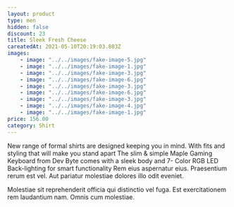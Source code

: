 ```yaml
---
layout: product
type: men
hidden: false
discount: 23
title: Sleek Fresh Cheese
careatedAt: 2021-05-10T20:19:03.803Z
images:
    - image: "../../images/fake-image-5.jpg"
    - image: "../../images/fake-image-1.jpg"
    - image: "../../images/fake-image-3.jpg"
    - image: "../../images/fake-image-6.jpg"
    - image: "../../images/fake-image-3.jpg"
    - image: "../../images/fake-image-6.jpg"
    - image: "../../images/fake-image-3.jpg"
    - image: "../../images/fake-image-4.jpg"
    - image: "../../images/fake-image-1.jpg"
price: 156.00
category: Shirt
---
```

New range of formal shirts are designed keeping you in mind. With fits and styling that will make you stand apart
The slim & simple Maple Gaming Keyboard from Dev Byte comes with a sleek body and 7- Color RGB LED Back-lighting for smart functionality
Rem eius aspernatur eius. Praesentium rerum est vel. Aut pariatur molestiae dolores illo odit eveniet.
 Molestiae sit reprehenderit officia qui distinctio vel fuga. Est exercitationem rem laudantium nam. Omnis cum molestiae.
